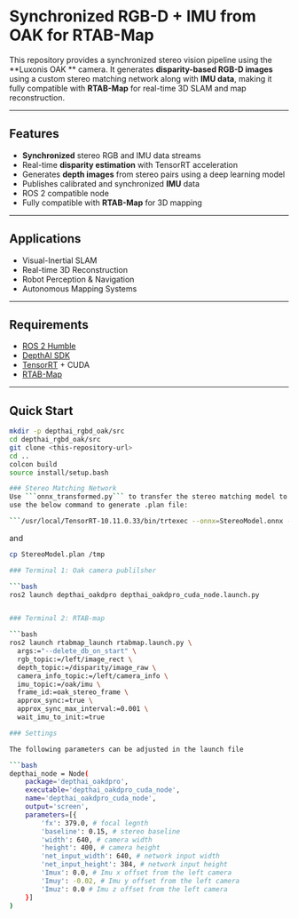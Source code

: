# Synchronized RGB-D + IMU from OAK for RTAB-Map

This repository provides a synchronized stereo vision pipeline using the **Luxonis OAK ** camera. It generates **disparity-based RGB-D images** using
a custom stereo matching network along with **IMU data**, making it fully compatible with **RTAB-Map** for real-time 3D SLAM and map reconstruction.

---

##  Features

-  **Synchronized** stereo RGB and IMU data streams
-  Real-time **disparity estimation** with TensorRT acceleration
-  Generates **depth images** from stereo pairs using a deep learning model
-  Publishes calibrated and synchronized **IMU** data
-  ROS 2 compatible node
-  Fully compatible with **RTAB-Map** for 3D mapping

---

##  Applications

- Visual-Inertial SLAM
- Real-time 3D Reconstruction
- Robot Perception & Navigation
- Autonomous Mapping Systems

---

##  Requirements

- [ROS 2 Humble](https://docs.ros.org/en/humble/index.html) 
- [DepthAI SDK](https://docs.luxonis.com/software/) 
- [TensorRT](https://developer.nvidia.com/tensorrt) + CUDA 
- [RTAB-Map](https://github.com/introlab/rtabmap)

---

##  Quick Start

```bash
mkdir -p depthai_rgbd_oak/src
cd depthai_rgbd_oak/src
git clone <this-repository-url>
cd ..
colcon build
source install/setup.bash

### Stereo Matching Network
Use ```onnx_transformed.py``` to transfer the stereo matching model to .onnx and 
use the below command to generate .plan file:

```/usr/local/TensorRT-10.11.0.33/bin/trtexec --onnx=StereoModel.onnx --noTF32 --saveEngine=StereoModel.plan
```

and 

```bash
cp StereoModel.plan /tmp

### Terminal 1: Oak camera publilsher

```bash
ros2 launch depthai_oakdpro depthai_oakdpro_cuda_node.launch.py


### Terminal 2: RTAB-map 

```bash
ros2 launch rtabmap_launch rtabmap.launch.py \
  args:="--delete_db_on_start" \
  rgb_topic:=/left/image_rect \
  depth_topic:=/disparity/image_raw \
  camera_info_topic:=/left/camera_info \
  imu_topic:=/oak/imu \
  frame_id:=oak_stereo_frame \
  approx_sync:=true \
  approx_sync_max_interval:=0.001 \
  wait_imu_to_init:=true

### Settings

The following parameters can be adjusted in the launch file

```bash
depthai_node = Node(
    package='depthai_oakdpro',
    executable='depthai_oakdpro_cuda_node',
    name='depthai_oakdpro_cuda_node',
    output='screen',
    parameters=[{
        'fx': 379.0, # focal legnth
        'baseline': 0.15, # stereo baseline
        'width': 640, # camera width
        'height': 400, # camera height
        'net_input_width': 640, # network input width
        'net_input_height': 384, # network input height
        'Imux': 0.0, # Imu x offset from the left camera
        'Imuy': -0.02, # Imu y offset from the left camera
        'Imuz': 0.0 # Imu z offset from the left camera
    }]
)
